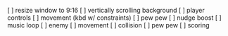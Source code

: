 [ ] resize window to 9:16
[ ] vertically scrolling background
[ ] player controls
    [ ] movement (kbd w/ constraints)
    [ ] pew pew
    [ ] nudge boost
[ ] music loop
[ ] enemy
    [ ] movement
    [ ] collision
    [ ] pew pew
    [ ] scoring
